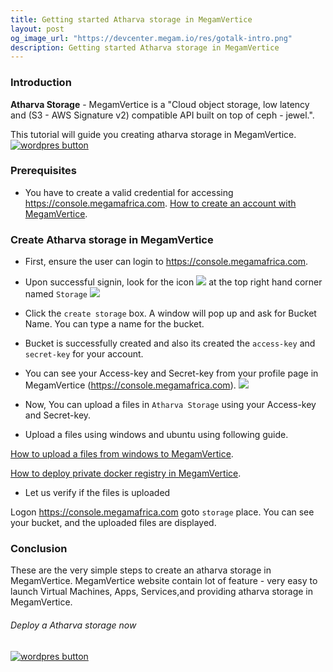 ```yaml
---
title: Getting started Atharva storage in MegamVertice
layout: post
og_image_url: "https://devcenter.megam.io/res/gotalk-intro.png"
description: Getting started Atharva storage in MegamVertice
---
```


### Introduction
**Atharva Storage** - MegamVertice is a "Cloud object storage, low latency and (S3 - AWS Signature v2) compatible API  built on top of ceph - jewel.".

This tutorial will guide you creating atharva storage  in MegamVertice.
<a href="https://console.megamafrica.com" target="_blank">
<img src="https://s3-ap-southeast-1.amazonaws.com/megampub/images/megamafrica/DEPLOY-TO-MEGAM-AFRICA-BIG1.png" alt="wordpres button" /></a>

### Prerequisites

* You have to create a valid credential for accessing https://console.megamafrica.com. [How to create an account with MegamVertice](http://devcenter.megam.io/2016/05/27/how-to-launch-ubuntu/).

### Create Atharva storage in MegamVertice

* First, ensure the user can login to https://console.megamafrica.com.

* Upon successful signin, look for the icon
![](/content/images/2016/06/storage-1.jpg)
 at the top right hand corner named `Storage`
![](/content/images/2016/06/atharva-1.jpg)

* Click the `create storage` box. A window will pop up and ask for Bucket Name. You can type a name for the bucket.

* Bucket is successfully created and also its created the `access-key` and `secret-key` for your account.

* You can see your Access-key and Secret-key from your profile page in MegamVertice (https://console.megamafrica.com).
![](/content/images/2016/06/storage-keys.jpg)

* Now, You can upload a files in `Atharva Storage` using your Access-key and Secret-key.

* Upload a files using windows and ubuntu using following guide.

[How to upload a files from windows to MegamVertice](http://devcenter.megam.io/2016/06/16/atharva-ceph-windows/).

[How to deploy private docker registry in MegamVertice](http://devcenter.megam.io/2016/06/10/private-registry-along-with-ceph/).

* Let us verify if the files is uploaded

Logon https://console.megamafrica.com goto `storage` place. You can see your bucket, and the uploaded files are displayed.

### Conclusion

These are the very simple steps to create an atharva storage in MegamVertice. MegamVertice website contain lot of feature - very easy to launch Virtual Machines, Apps, Services,and providing atharva storage in MegamVertice.

###### Deploy a Atharva storage now

<a href="https://console.megamafrica.com" target="_blank">
<img src="https://s3-ap-southeast-1.amazonaws.com/megampub/images/megamafrica/DEPLOY-TO-MEGAM-AFRICA-BIG1.png" alt="wordpres button" /></a>
